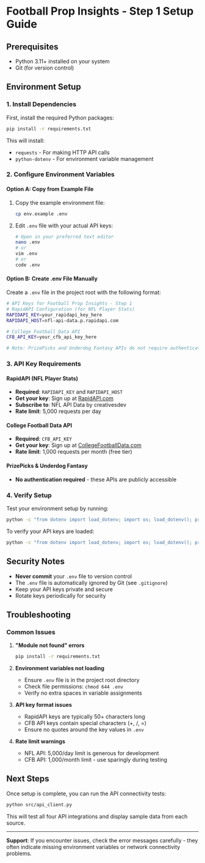 # Football Prop Insights - Step 1 Setup Guide

## Prerequisites

- Python 3.11+ installed on your system
- Git (for version control)

## Environment Setup

### 1. Install Dependencies

First, install the required Python packages:

```bash
pip install -r requirements.txt
```

This will install:
- `requests` - For making HTTP API calls
- `python-dotenv` - For environment variable management

### 2. Configure Environment Variables

#### Option A: Copy from Example File
1. Copy the example environment file:
   ```bash
   cp env.example .env
   ```

2. Edit `.env` file with your actual API keys:
   ```bash
   # Open in your preferred text editor
   nano .env
   # or
   vim .env
   # or
   code .env
   ```

#### Option B: Create .env File Manually
Create a `.env` file in the project root with the following format:

```bash
# API Keys for Football Prop Insights - Step 1
# RapidAPI Configuration (for NFL Player Stats)
RAPIDAPI_KEY=your_rapidapi_key_here
RAPIDAPI_HOST=nfl-api-data.p.rapidapi.com

# College Football Data API
CFB_API_KEY=your_cfb_api_key_here

# Note: PrizePicks and Underdog Fantasy APIs do not require authentication
```

### 3. API Key Requirements

#### RapidAPI (NFL Player Stats)
- **Required**: `RAPIDAPI_KEY` and `RAPIDAPI_HOST`
- **Get your key**: Sign up at [RapidAPI.com](https://rapidapi.com)
- **Subscribe to**: NFL API Data by creativesdev
- **Rate limit**: 5,000 requests per day

#### College Football Data API
- **Required**: `CFB_API_KEY`
- **Get your key**: Sign up at [CollegeFootballData.com](https://collegefootballdata.com)
- **Rate limit**: 1,000 requests per month (free tier)

#### PrizePicks & Underdog Fantasy
- **No authentication required** - these APIs are publicly accessible

### 4. Verify Setup

Test your environment setup by running:

```bash
python -c "from dotenv import load_dotenv; import os; load_dotenv(); print('✅ Environment loaded successfully')"
```

To verify your API keys are loaded:

```bash
python -c "from dotenv import load_dotenv; import os; load_dotenv(); print('RAPIDAPI_KEY:', 'SET' if os.getenv('RAPIDAPI_KEY') else 'MISSING'); print('CFB_API_KEY:', 'SET' if os.getenv('CFB_API_KEY') else 'MISSING')"
```

## Security Notes

- **Never commit** your `.env` file to version control
- The `.env` file is automatically ignored by Git (see `.gitignore`)
- Keep your API keys private and secure
- Rotate keys periodically for security

## Troubleshooting

### Common Issues

1. **"Module not found" errors**
   ```bash
   pip install -r requirements.txt
   ```

2. **Environment variables not loading**
   - Ensure `.env` file is in the project root directory
   - Check file permissions: `chmod 644 .env`
   - Verify no extra spaces in variable assignments

3. **API key format issues**
   - RapidAPI keys are typically 50+ characters long
   - CFB API keys contain special characters (+, /, =)
   - Ensure no quotes around the key values in `.env`

4. **Rate limit warnings**
   - NFL API: 5,000/day limit is generous for development
   - CFB API: 1,000/month limit - use sparingly during testing

## Next Steps

Once setup is complete, you can run the API connectivity tests:

```bash
python src/api_client.py
```

This will test all four API integrations and display sample data from each source.

---

**Support**: If you encounter issues, check the error messages carefully - they often indicate missing environment variables or network connectivity problems.